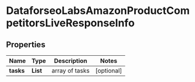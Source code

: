 # DataforseoLabsAmazonProductCompetitorsLiveResponseInfo


## Properties

| Name | Type | Description | Notes |
|------------ | ------------- | ------------- | -------------|
**tasks** | **List<DataforseoLabsAmazonProductCompetitorsLiveTaskInfo>** | array of tasks |[optional]|
